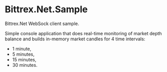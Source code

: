 # Bittrex.Net.Sample
Bittrex.Net WebSock client sample.

Simple console application that does real-time monitoring of market depth balance and builds in-memory market candles for 4 time
intervals:
- 1 minute,
- 5 minutes,
- 15 minutes,
- 30 minutes.
